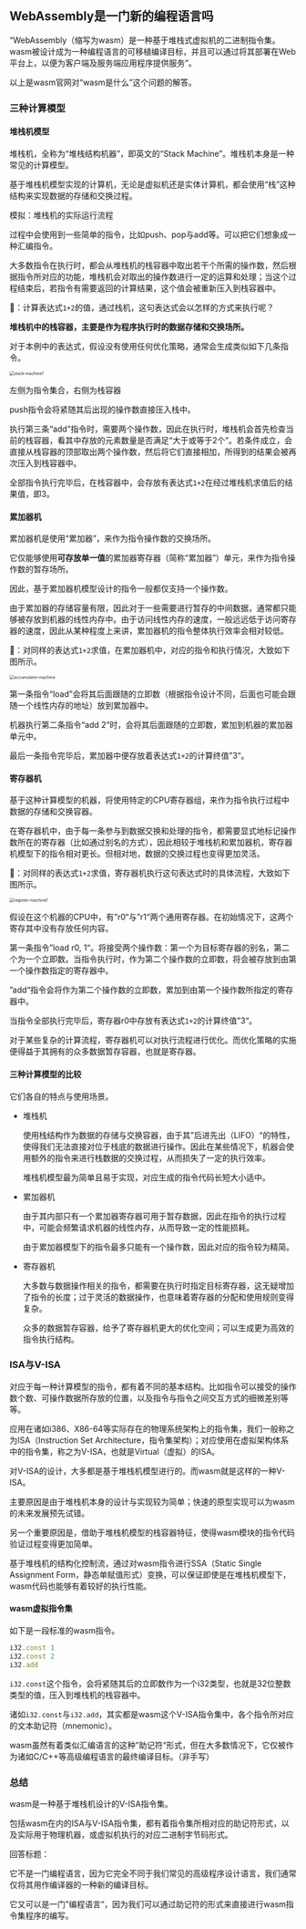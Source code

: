 ## WebAssembly是一门新的编程语言吗

“WebAssembly（缩写为wasm）是一种基于堆栈式虚拟机的二进制指令集。wasm被设计成为一种编程语言的可移植编译目标，并且可以通过将其部署在Web平台上，以便为客户端及服务端应用程序提供服务”。

以上是wasm官网对“wasm是什么”这个问题的解答。

### 三种计算模型

#### 堆栈机模型

堆栈机，全称为“堆栈结构机器”，即英文的“Stack Machine”。堆栈机本身是一种常见的计算模型。

基于堆栈机模型实现的计算机，无论是虚拟机还是实体计算机，都会使用“栈”这种结构来实现数据的存储和交换过程。

模拟：堆栈机的实际运行流程

过程中会使用到一些简单的指令，比如push、pop与add等。可以把它们想象成一种汇编指令。

大多数指令在执行时，都会从堆栈机的栈容器中取出若干个所需的操作数，然后根据指令所对应的功能，堆栈机会对取出的操作数进行一定的运算和处理；当这个过程结束后，若指令有需要返回的计算结果，这个值会被重新压入到栈容器中。

🌰：计算表达式`1+2`的值，通过栈机，这句表达式会以怎样的方式来执行呢？

**堆栈机中的栈容器，主要是作为程序执行时的数据存储和交换场所。**

对于本例中的表达式，假设没有使用任何优化策略，通常会生成类似如下几条指令。

<img src="../imgs/stack-machine1.webp" alt="stack-machine1" style="zoom:50%;" />

左侧为指令集合，右侧为栈容器

push指令会将紧随其后出现的操作数直接压入栈中。

执行第三条“add”指令时，需要两个操作数，因此在执行时，堆栈机会首先检查当前的栈容器，看其中存放的元素数量是否满足“大于或等于2个”。若条件成立，会直接从栈容器的顶部取出两个操作数，然后将它们直接相加，所得到的结果会被再次压入到栈容器中。

全部指令执行完毕后，在栈容器中，会存放有表达式`1+2`在经过堆栈机求值后的结果值，即3。

#### 累加器机

累加器机是使用“累加器”，来作为指令操作数的交换场所。

它仅能够使用**可存放单一值**的累加器寄存器（简称“累加器”）单元，来作为指令操作数的暂存场所。

因此，基于累加器机模型设计的指令一般都仅支持一个操作数。

由于累加器的存储容量有限，因此对于一些需要进行暂存的中间数据，通常都只能够被存放到机器的线性内存中。由于访问线性内存的速度，一般远远低于访问寄存器的速度，因此从某种程度上来讲，累加器机的指令整体执行效率会相对较低。

🌰：对同样的表达式`1+2`求值，在累加器机中，对应的指令和执行情况，大致如下图所示。

<img src="../imgs/accumulator-machine1.webp" alt="accumulator-machine" style="zoom:50%;" />

第一条指令“load”会将其后面跟随的立即数（根据指令设计不同，后面也可能会跟随一个线性内存的地址）放到累加器中。

机器执行第二条指令“add 2”时，会将其后面跟随的立即数，累加到机器的累加器单元中。

最后一条指令完毕后，累加器中便存放着表达式`1+2`的计算终值”3“。

#### 寄存器机

基于这种计算模型的机器，将使用特定的CPU寄存器组，来作为指令执行过程中数据的存储和交换容器。

在寄存器机中，由于每一条参与到数据交换和处理的指令，都需要显式地标记操作数所在的寄存器（比如通过别名的方式），因此相较于堆栈机和累加器机，寄存器机模型下的指令相对更长。但相对地，数据的交换过程也变得更加灵活。

🌰：对同样的表达式`1+2`求值，寄存器机执行这句表达式时的具体流程，大致如下图所示。

<img src="../imgs/register-machine1.webp" alt="register-machine1" style="zoom:50%;" />

假设在这个机器的CPU中，有”r0“与”r1“两个通用寄存器。在初始情况下，这两个寄存其中没有存放任何内容。

第一条指令”load r0, 1“。将接受两个操作数：第一个为目标寄存器的别名，第二个为一个立即数。当指令执行时，作为第二个操作数的立即数，将会被存放到由第一个操作数指定的寄存器中。

”add“指令会将作为第二个操作数的立即数，累加到由第一个操作数所指定的寄存器中。

当指令全部执行完毕后，寄存器r0中存放有表达式`1+2`的计算终值”3“。

对于某些复杂的计算流程，寄存器机可以对执行流程进行优化。而优化策略的实施便得益于其拥有的众多数据暂存容器，也就是寄存器。

#### 三种计算模型的比较

它们各自的特点与使用场景。

* 堆栈机

  使用栈结构作为数据的存储与交换容器，由于其”后进先出（LIFO）“的特性，使得我们无法直接对位于栈底的数据进行操作。因此在某些情况下，机器会使用额外的指令来进行栈数据的交换过程，从而损失了一定的执行效率。

  堆栈机模型最为简单且易于实现，对应生成的指令代码长短大小适中。

* 累加器机

  由于其内部只有一个累加器寄存器可用于暂存数据，因此在指令的执行过程中，可能会频繁请求机器的线性内存，从而导致一定的性能损耗。

  由于累加器模型下的指令最多只能有一个操作数，因此对应的指令较为精简。

* 寄存器机

  大多数与数据操作相关的指令，都需要在执行时指定目标寄存器，这无疑增加了指令的长度；过于灵活的数据操作，也意味着寄存器的分配和使用规则变得复杂。

  众多的数据暂存容器，给予了寄存器机更大的优化空间；可以生成更为高效的指令执行结构。

  

### ISA与V-ISA

对应于每一种计算模型的指令，都有着不同的基本结构。比如指令可以接受的操作数个数、可操作数据所存放的位置，以及指令与指令之间交互方式的细微差别等等。

应用在诸如i386、X86-64等实际存在的物理系统架构上的指令集，我们一般称之为ISA（Instruction Set Architecture，指令集架构）；对应使用在虚拟架构体系中的指令集，称之为V-ISA，也就是Virtual（虚拟）的ISA。

对V-ISA的设计，大多都是基于堆栈机模型进行的。而wasm就是这样的一种V-ISA。

主要原因是由于堆栈机本身的设计与实现较为简单；快速的原型实现可以为wasm的未来发展预先试错。

另一个重要原因是，借助于堆栈机模型的栈容器特征，使得wasm模块的指令代码验证过程变得更加简单。

基于堆栈机的结构化控制流，通过对wasm指令进行SSA（Static Single Assignment Form，静态单赋值形式）变换，可以保证即使是在堆栈机模型下，wasm代码也能够有着较好的执行性能。

#### wasm虚拟指令集

如下是一段标准的wasm指令。

```javascript
i32.const 1
i32.const 2
i32.add
```

`i32.const`这个指令，会将紧随其后的立即数作为一个i32类型，也就是32位整数类型的值，压入到堆栈机的栈容器中。

诸如`i32.const`与`i32.add`，其实都是wasm这个V-ISA指令集中，各个指令所对应的文本助记符（mnemonic）。

wasm虽然有着类似汇编语言的这种”助记符“形式，但在大多数情况下，它仅被作为诸如C/C++等高级编程语言的最终编译目标。（非手写）



### 总结

wasm是一种基于堆栈机设计的V-ISA指令集。

包括wasm在内的ISA与V-ISA指令集，都有着指令集所相对应的助记符形式，以及实际用于物理机器，或虚拟机执行的对应二进制字节码形式。

回答标题：

它不是一门编程语言，因为它完全不同于我们常见的高级程序设计语言，我们通常仅将其用作编译器的一种新的编译目标。

它又可以是一门”编程语言“，因为我们可以通过助记符的形式来直接进行wasm指令集程序的编写。
